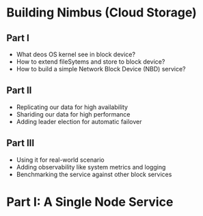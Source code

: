 # Building Nimbus (Cloud Storage)


## Part I
- What deos OS kernel see in block device?
- How to extend fileSytems and store to block device?
- How to build a simple Network Block Device (NBD) service?

## Part II
- Replicating our data for high availability
- Shariding our data for high performance
- Adding leader election for automatic failover

## Part III
- Using it for real-world scenario
- Adding observability like system metrics and logging
- Benchmarking the service against other block services

# Part I: A Single Node Service 

